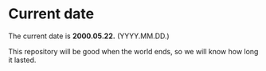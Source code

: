 # Current date

The current date is **2000.05.22.** (YYYY.MM.DD.)

This repository will be good when the world ends, so we will know how long it lasted.